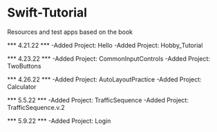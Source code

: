 # Swift-Tutorial
Resources and test apps based on the book 

*** 4.21.22  ***
-Added Project: Hello
-Added Project: Hobby_Tutorial

*** 4.23.22 ***
-Added Project: CommonInputControls
-Added Project: TwoButtons

*** 4.26.22 ***
-Added Project: AutoLayoutPractice
-Added Project: Calculator

*** 5.5.22 ***
-Added Project: TrafficSequence
-Added Project: TrafficSequence.v.2

*** 5.9.22 ***
-Added Project: Login
